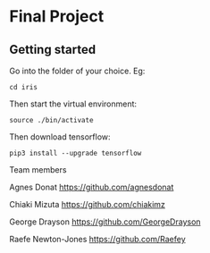 # Final Project

## Getting started

Go into the folder of your choice. Eg:
```
cd iris
```
Then start the virtual environment:
```
source ./bin/activate
```
Then download tensorflow:
```
pip3 install --upgrade tensorflow
```

Team members

Agnes Donat  https://github.com/agnesdonat

Chiaki Mizuta  https://github.com/chiakimz

George Drayson  https://github.com/GeorgeDrayson

Raefe Newton-Jones  https://github.com/Raefey
